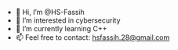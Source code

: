 - 👋 Hi, I’m @HS-Fassih
- 👀 I’m interested in cybersecurity
- 🌱 I’m currently learning C++
- 📫 Feel free to contact: hsfassih.28@gmail.com

<!---Being a beginner, I am currently in the pricess of learning. While doing this, I opt to share some of the projects I've made.
--->
